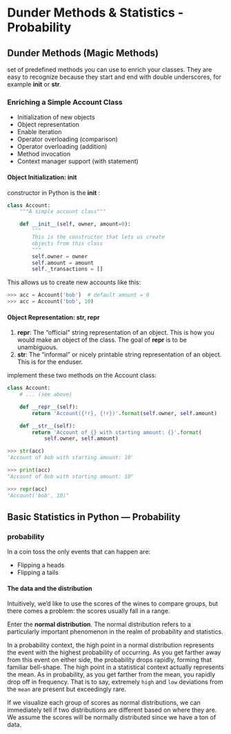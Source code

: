 # Dunder Methods & Statistics - Probability

## Dunder Methods (Magic Methods)

set of predefined methods you can use to enrich your classes. They are easy to recognize because they start and end with double underscores, for example __init__ or __str__.

### Enriching a Simple Account Class

- Initialization of new objects
- Object representation
- Enable iteration
- Operator overloading (comparison)
- Operator overloading (addition)
- Method invocation
- Context manager support (with statement)

#### Object Initialization: __init__

constructor in Python is the __init__ :

```py
class Account:
    """A simple account class"""

    def __init__(self, owner, amount=0):
        """
        This is the constructor that lets us create
        objects from this class
        """
        self.owner = owner
        self.amount = amount
        self._transactions = []
```

This allows us to create new accounts like this:

```py
>>> acc = Account('bob')  # default amount = 0
>>> acc = Account('bob', 10)
```

#### Object Representation: __str__, __repr__

1. __repr__: The “official” string representation of an object. This is how you would make an object of the class. The goal of __repr__ is to be unambiguous.
2. __str__: The “informal” or nicely printable string representation of an object. This is for the enduser.

implement these two methods on the Account class:

```py
class Account:
    # ... (see above)

    def __repr__(self):
        return 'Account({!r}, {!r})'.format(self.owner, self.amount)

    def __str__(self):
        return 'Account of {} with starting amount: {}'.format(
            self.owner, self.amount)
```

```py
>>> str(acc)
'Account of bob with starting amount: 10'

>>> print(acc)
"Account of bob with starting amount: 10"

>>> repr(acc)
"Account('bob', 10)"
```

## Basic Statistics in Python — Probability

### probability

In a coin toss the only events that can happen are:

- Flipping a heads
- Flipping a tails

#### The data and the distribution

Intuitively, we’d like to use the scores of the wines to compare groups, but there comes a problem: the scores usually fall in a range.

Enter the **normal distribution**. The normal distribution refers to a particularly important phenomenon in the realm of probability and statistics.

In a probability context, the high point in a normal distribution represents the event with the highest probability of occurring.
As you get farther away from this event on either side, the probability drops rapidly, forming that familiar bell-shape.
The high point in a statistical context actually represents the mean.
 As in probability, as you get farther from the mean, you rapidly drop off in frequency.
That is to say, extremely `high` and `low` deviations from the `mean` are present but exceedingly rare.

If we visualize each group of scores as normal distributions, we can immediately tell if two distributions are different based on where they are.
We assume the scores will be normally distributed since we have a ton of data.